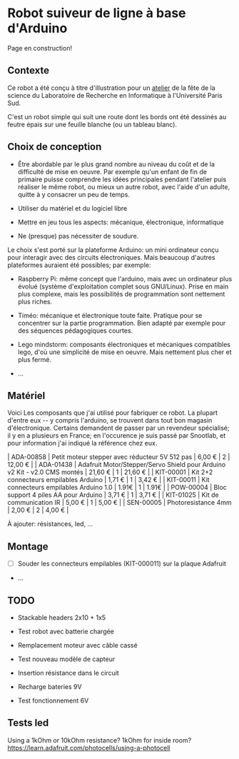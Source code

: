 # Robot suiveur de ligne à base d'Arduino

Page en construction!

## Contexte

Ce robot a été conçu à titre d'illustration pour un
[atelier](atelier.md) de la fête de la science du Laboratoire de
Recherche en Informatique à l'Université Paris Sud.

C'est un robot simple qui suit une route dont les bords ont été
dessinés au feutre épais sur une feuille blanche (ou un tableau blanc).

## Choix de conception

- Être abordable par le plus grand nombre au niveau du coût et de la
  difficulté de mise en oeuvre. Par exemple qu'un enfant de fin de
  primaire puisse comprendre les idées principales pendant l'atelier
  puis réaliser le même robot, ou mieux un autre robot, avec l'aide
  d'un adulte, quitte à y consacrer un peu de temps.

- Utiliser du matériel et du logiciel libre

- Mettre en jeu tous les aspects: mécanique, électronique,
  informatique

- Ne (presque) pas nécessiter de soudure.

Le choix s'est porté sur la plateforme Arduino: un mini ordinateur
conçu pour interagir avec des circuits électroniques. Mais beaucoup
d'autres plateformes auraient été possibles; par exemple:

- Raspberry Pi: même concept que l'arduino, mais avec un ordinateur
  plus évolué (système d'exploitation complet sous GNU/Linux). Prise
  en main plus complexe, mais les possibilités de programmation sont
  nettement plus riches.

- Timéo: mécanique et électronique toute faite. Pratique pour se
  concentrer sur la partie programmation. Bien adapté par exemple pour
  des séquences pédagogiques courtes.

- Lego mindstorm: composants électroniques et mécaniques compatibles
  lego, d'où une simplicité de mise en oeuvre. Mais nettement plus
  cher et plus fermé.

- ...

## Matériel

Voici Les composants que j'ai utilisé pour fabriquer ce robot. La
plupart d'entre eux -- y compris l'arduino, se trouvent dans tout bon
magasin d'électronique. Certains demandent de passer par un revendeur
spécialisé; il y en a plusieurs en France; en l'occurence je suis
passé par Snootlab, et pour information j'ai indiqué la référence chez
eux.


| ADA-00858 | Petit moteur stepper avec réducteur 5V 512 pas                            | 6,00 €  | 2 | 12,00 € |
| ADA-01438 | Adafruit Motor/Stepper/Servo Shield pour Arduino v2 Kit - v2.0 CMS montés | 21,60 € | 1 | 21,60 € |
| KIT-00001 | Kit 2+2 connecteurs empilables Arduino                                    | 1,71 €  | 1 | 3,42 €  |
| KIT-00011 | Kit connecteurs empilables Arduino 1.0                                    | 1.91€   | 1 | 1.91€   |
| POW-00004 | Bloc support 4 piles AA pour Arduino                                      | 3,71 €  | 1 | 3,71 €  |
| KIT-01025 | Kit de communication IR                                                   | 5,00 €  | 1 | 5,00 €  |
| SEN-00005 | Photoresistance 4mm                                                       | 2,00 €  | 2 | 4,00 €  |

À ajouter: résistances, led, ...

## Montage

- [ ] Souder les connecteurs empilables (KIT-000011) sur la plaque Adafruit
- ...

## TODO

- Stackable headers 2x10 + 1x5

- Test robot avec batterie chargée
- Remplacement moteur avec câble cassé

- Test nouveau modèle de capteur
- Insertion résistance dans le circuit
- Recharge bateries 9V
- Test fonctionnement 6V

## Tests led

Using a 1kOhm or 10kOhm resistance?
1kOhm for inside room?
https://learn.adafruit.com/photocells/using-a-photocell
